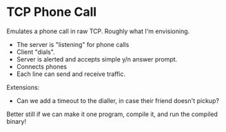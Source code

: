 # TCP Phone Call

Emulates a phone call in raw TCP. Roughly what I'm envisioning.

- The server is "listening" for phone calls
- Client "dials".
- Server is alerted and accepts simple y/n answer prompt.
- Connects phones
- Each line can send and receive traffic.

Extensions:
- Can we add a timeout to the dialler, in case their friend doesn't pickup?

Better still if we can make it one program, compile it, and run the compiled
binary!
